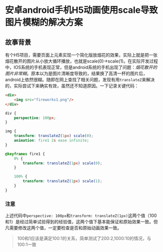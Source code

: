 # 安卓android手机H5动画使用scale导致图片模糊的解决方案
## 故事背景
有个H5项目，需要页面上元素实现一个简化版放烟花的效果，实际上就是把一张烟花散开的图片从小放大循环播放，也就是scale(0)->scale(1)。在实际开发过程中，IOS系统的手机表现正常，但是android系统的手机出现了问题：*烟花散开的图片非常糊*。原本以为是图片清晰度导致的，结果换了高清一杯的图片后，android上依然很糊。随即在网上查找了相关问题，发现有用`translateZ`来解决的，实际尝试下来确实有效，虽然还不知道原因。一下记录关键代码：
```html
<div>
	<img src="fireworks1.png"/>
</div>
```

```css
div {
	perspective: 100px;
}

img {
    transform: translateZ(1px) scale(0);
    animation: fire1 2s ease infinite;
}

@keyframes fire1 {
    0% {
        transform: translateZ(1px) scale(0);
    }

    100% {
        transform: translateZ(1px) scale(1);
    }
}
```

### 注意
上述代码中`perspective: 100px`和`transform: translateZ(1px)`这两个值（100和1）是经过简单试验得到的经验值，这两个值下基本能保证和原始效果一致。但凡需要修改这两个值，一定要检查是否和原始动画效果一致。
> 100和1应该是满足100:1的关系，简单测试了200:2,1000:10的情况，与100:1一致